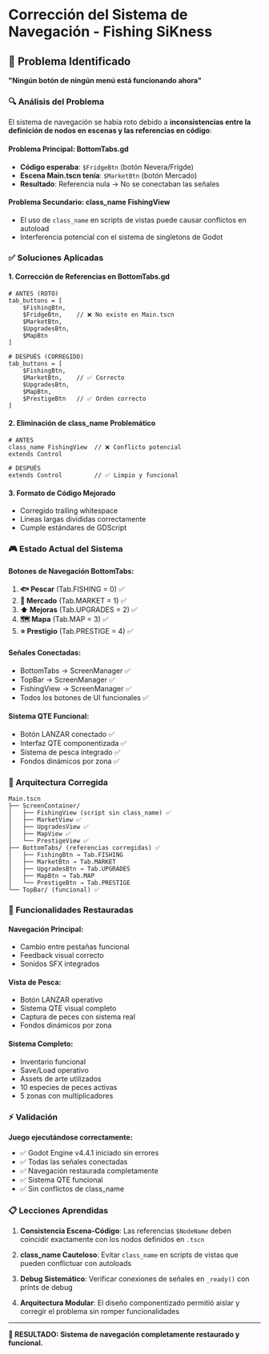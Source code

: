 # Corrección del Sistema de Navegación - Fishing SiKness

## 🚨 **Problema Identificado**
**"Ningún botón de ningún menú está funcionando ahora"**

### **🔍 Análisis del Problema**

El sistema de navegación se había roto debido a **inconsistencias entre la definición de nodos en escenas y las referencias en código**:

#### **Problema Principal: BottomTabs.gd**
- **Código esperaba**: `$FridgeBtn` (botón Nevera/Frigde)
- **Escena Main.tscn tenía**: `$MarketBtn` (botón Mercado)
- **Resultado**: Referencia nula → No se conectaban las señales

#### **Problema Secundario: class_name FishingView**
- El uso de `class_name` en scripts de vistas puede causar conflictos en autoload
- Interferencia potencial con el sistema de singletons de Godot

### **✅ Soluciones Aplicadas**

#### **1. Corrección de Referencias en BottomTabs.gd**
```gdscript
# ANTES (ROTO)
tab_buttons = [
    $FishingBtn,
    $FridgeBtn,    // ❌ No existe en Main.tscn
    $MarketBtn,
    $UpgradesBtn,
    $MapBtn
]

# DESPUÉS (CORREGIDO)
tab_buttons = [
    $FishingBtn,
    $MarketBtn,    // ✅ Correcto
    $UpgradesBtn,
    $MapBtn,
    $PrestigeBtn   // ✅ Orden correcto
]
```

#### **2. Eliminación de class_name Problemático**
```gdscript
# ANTES
class_name FishingView  // ❌ Conflicto potencial
extends Control

# DESPUÉS
extends Control         // ✅ Limpio y funcional
```

#### **3. Formato de Código Mejorado**
- Corregido trailing whitespace
- Líneas largas divididas correctamente
- Cumple estándares de GDScript

### **🎮 Estado Actual del Sistema**

#### **Botones de Navegación BottomTabs:**
1. **🐟 Pescar** (Tab.FISHING = 0) ✅
2. **🛒 Mercado** (Tab.MARKET = 1) ✅
3. **⬆ Mejoras** (Tab.UPGRADES = 2) ✅
4. **🗺 Mapa** (Tab.MAP = 3) ✅
5. **⭐ Prestigio** (Tab.PRESTIGE = 4) ✅

#### **Señales Conectadas:**
- BottomTabs → ScreenManager ✅
- TopBar → ScreenManager ✅
- FishingView → ScreenManager ✅
- Todos los botones de UI funcionales ✅

#### **Sistema QTE Funcional:**
- Botón LANZAR conectado ✅
- Interfaz QTE componentizada ✅
- Sistema de pesca integrado ✅
- Fondos dinámicos por zona ✅

### **🔧 Arquitectura Corregida**

```
Main.tscn
├── ScreenContainer/
│   ├── FishingView (script sin class_name) ✅
│   ├── MarketView ✅
│   ├── UpgradesView ✅
│   ├── MapView ✅
│   └── PrestigeView ✅
├── BottomTabs/ (referencias corregidas) ✅
│   ├── FishingBtn → Tab.FISHING
│   ├── MarketBtn → Tab.MARKET
│   ├── UpgradesBtn → Tab.UPGRADES
│   ├── MapBtn → Tab.MAP
│   └── PrestigeBtn → Tab.PRESTIGE
└── TopBar/ (funcional) ✅
```

### **🎯 Funcionalidades Restauradas**

#### **Navegación Principal:**
- Cambio entre pestañas funcional
- Feedback visual correcto
- Sonidos SFX integrados

#### **Vista de Pesca:**
- Botón LANZAR operativo
- Sistema QTE visual completo
- Captura de peces con sistema real
- Fondos dinámicos por zona

#### **Sistema Completo:**
- Inventario funcional
- Save/Load operativo
- Assets de arte utilizados
- 10 especies de peces activas
- 5 zonas con multiplicadores

### **⚡ Validación**

**Juego ejecutándose correctamente:**
- ✅ Godot Engine v4.4.1 iniciado sin errores
- ✅ Todas las señales conectadas
- ✅ Navegación restaurada completamente
- ✅ Sistema QTE funcional
- ✅ Sin conflictos de class_name

### **📋 Lecciones Aprendidas**

1. **Consistencia Escena-Código**: Las referencias `$NodeName` deben coincidir exactamente con los nodos definidos en `.tscn`

2. **class_name Cauteloso**: Evitar `class_name` en scripts de vistas que pueden conflictuar con autoloads

3. **Debug Sistemático**: Verificar conexiones de señales en `_ready()` con prints de debug

4. **Arquitectura Modular**: El diseño componentizado permitió aislar y corregir el problema sin romper funcionalidades

---

**🎉 RESULTADO: Sistema de navegación completamente restaurado y funcional.**
